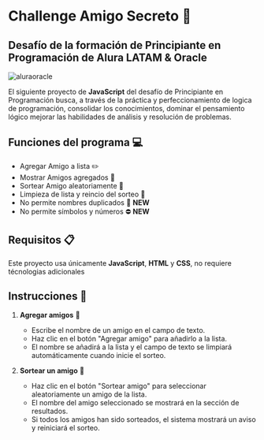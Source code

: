 # Challenge Amigo Secreto :gift:

## Desafío de la formación de Principiante en Programación de Alura LATAM & Oracle

![aluraoracle](https://github.com/user-attachments/assets/7c4b4d42-5160-4309-94c5-56d8a8d4be5c)

El siguiente proyecto de **JavaScript** del desafío de Principiante en Programación busca, a través de la práctica y perfeccionamiento de logica de programación, consolidar los conocimientos, dominar el pensamiento lógico mejorar las habilidades de análisis y resolución de problemas.

## Funciones del programa :computer:

- Agregar Amigo a lista :pencil2:
- Mostrar Amigos agregados :page_facing_up:
- Sortear Amigo aleatoriamente :game_die:
- Limpieza de lista y reincio del sorteo :arrows_counterclockwise:
- No permite nombres duplicados :no_entry_sign: **NEW**
- No permite símbolos y números :no_entry: **NEW**

## Requisitos :clipboard:

Este proyecto usa únicamente **JavaScript**, **HTML** y **CSS**, no requiere técnologias adicionales

## Instrucciones :bookmark_tabs:

1. **Agregar amigos** :raising_hand:
   - Escribe el nombre de un amigo en el campo de texto.
   - Haz clic en el botón "Agregar amigo" para añadirlo a la lista.
   - El nombre se añadirá a la lista y el campo de texto se limpiará automáticamente cuando inicie el sorteo.

2. **Sortear un amigo** :game_die:
   - Haz clic en el botón "Sortear amigo" para seleccionar aleatoriamente un amigo de la lista.
   - El nombre del amigo seleccionado se mostrará en la sección de resultados.
   - Si todos los amigos han sido sorteados, el sistema mostrará un aviso y reiniciará el sorteo.

